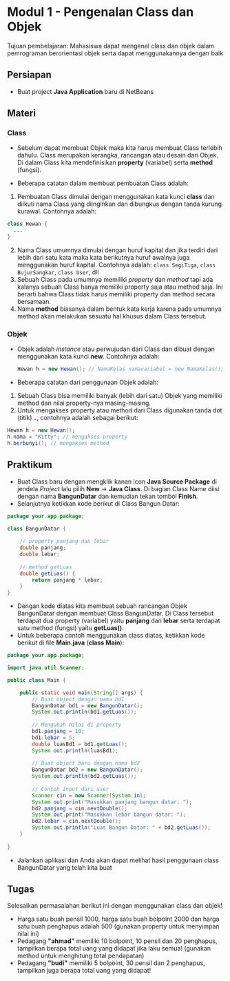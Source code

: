 # Modul 1 - Pengenalan Class dan Objek

Tujuan pembelajaran: Mahasiswa dapat mengenal class dan objek dalam pemrograman berorientasi objek serta dapat menggunakannya  dengan baik

## Persiapan

* Buat project __Java Application__ baru di NetBeans

## Materi
### Class

* Sebelum dapat membuat Objek maka kita harus membuat Class terlebih dahulu. Class merupakan kerangka,  rancangan atau desain dari Objek. Di dalam Class kita mendefinisikan __property__ (variabel) serta __method__ (fungsi). 

* Beberapa catatan dalam membuat pembuatan Class adalah:

1. Pembuatan Class dimulai dengan menggunakan kata kunci __class__ dan diikuti nama Class yang diinginkan dan dibungkus dengan tanda kurung kurawal. Contohnya adalah:

```java
class Hewan {
  ...
}
```

2. Nama Class umumnya dimulai dengan huruf kapital dan jika terdiri dari lebih dari satu kata maka kata berikutnya huruf awalnya juga menggunakan huruf kapital. Contohnya adalah: ```class SegiTiga```, ```class BujurSangkar```, ```class User```, dll
3. Sebuah  Class pada umumnya memiliki _property_ dan _method_ tapi ada kalanya sebuah Class hanya memiliki property saja atau method saja. Ini berarti bahwa Class tidak harus memiliki property dan method secara bersamaan.
4. Nama __method__ biasanya dalam bentuk kata kerja karena pada umumnya method akan melakukan sesuatu hal khusus dalam Class tersebut.

### Objek

* Objek adalah _instance_ atau perwujudan dari Class dan dibuat dengan menggunakan kata kunci __new__. Contohnya adalah:

  ```java
  Hewan h = new Hewan(); // NamaKelas namavariabel = new NamaKelas();
  ```

* Beberapa catatan dari penggunaan Objek adalah:

1. Sebuah Class bisa memiliki banyak (lebih dari satu) Objek yang memiliki method dan nilai property-nya masing-masing.
2. Untuk mengakses property atau method dari Class digunakan tanda dot (titik) ```.```, contohnya adalah sebagai berikut:

```java
Hewan h = new Hewan();
h.nama = "Kitty"; // mengakses property
h.berbunyi(); // mengakses method
```

## Praktikum

* Buat Class baru dengan mengklik kanan icon __Java Source Package__ di jendela _Project_ lalu pilih __New__ -> __Java Class__. Di bagian Class Name diisi dengan nama __BangunDatar__ dan kemudian tekan tombol __Finish__.
* Selanjutnya ketikkan kode berikut di Class Bangun Datar:

```java
package your.app.package;

class BangunDatar {
    
    // property panjang dan lebar
    double panjang;
    double lebar;
    
    // method getLuas
    double getLuas() {
        return panjang * lebar;
    }
}
```

* Dengan kode diatas kita membuat sebuah rancangan Objek BangunDatar dengan membuat Class BangunDatar. Di Class tersebut terdapat dua property (variabel) yaitu __panjang__ dan __lebar__ serta terdapat satu method (fungsi) yaitu __getLuas()__.
* Untuk beberapa contoh menggunakan class diatas, ketikkan kode berikut di file __Main.java__ (__class Main__):

```java
package your.app.package;

import java.util.Scanner;

public class Main {

    public static void main(String[] args) {
        // Buat object dengan nama bd1
        BangunDatar bd1 = new BangunDatar();
        System.out.println(bd1.getLuas());
        
        // Mengubah nilai di property
        bd1.panjang = 10;
        bd1.lebar = 5;
        double luasBd1 = bd1.getLuas();
        System.out.println(luasBd1);
        
        // Buat object baru dengan nama bd2
        BangunDatar bd2 = new BangunDatar();
        System.out.println(bd2.getLuas());
        
        // Contoh input dari user
        Scanner cin = new Scanner(System.in);
        System.out.print("Masukkan panjang bangun datar: ");
        bd2.panjang = cin.nextDouble();
        System.out.print("Masukkan lebar bangun datar: ");
        bd2.lebar = cin.nextDouble();
        System.out.println("Luas Bangun Datar: " + bd2.getLuas());
    }
    
}
```

* Jalankan aplikasi dan Anda akan dapat melihat hasil penggunaan class BangunDatar yang telah kita buat

## Tugas

Selesaikan permasalahan berikut ini dengan menggunakan class dan objek!

- Harga satu buah pensil 1000, harga satu buah bolpoint 2000 dan harga satu buah penghapus adalah 500 (gunakan property untuk menyimpan nilai ini)
- Pedagang __"ahmad"__ memiliki 10 bolpoint, 10 pensil dan 20 penghapus, tampilkan berapa total uang yang didapat jika laku semua! (gunakan method untuk menghitung total pendapatan)
- Pedagang __"budi"__ memiliki 5 bolpoint, 30 pensil dan 2 penghapus, tampilkan juga berapa total uang yang didapat!
